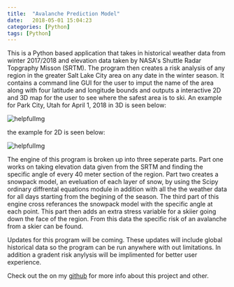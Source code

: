 ```yaml
---
title:  "Avalanche Prediction Model"
date:   2018-05-01 15:04:23
categories: [Python]
tags: [Python]
---
```

This is a Python based application that takes in historical weather data from winter 2017/2018 and elevation data taken by NASA's Shuttle Radar Topgraphy Misson (SRTM). The program then creates a risk analysis of any region in the greater Salt Lake City area on any date in the winter season. It contains a command line GUI for the user to imput the name of the area along with four latitude and longitude bounds and outputs a interactive 2D and 3D map for the user to see where the safest area is to ski. An example for Park City, Utah for April 1, 2018 in 3D is seen below:

![helpfulImg](https://github.com/patrickschulz-26/website/blob/master/assets/ava3D.png?raw=true)

the example for 2D is seen below:

![helpfulImg](https://github.com/patrickschulz-26/website/blob/master/assets/ava2D.png?raw=true)

The engine of this program is broken up into three seperate parts. Part one works on taking elevation data given from the SRTM and finding the specific angle of every 40 meter section of the region. Part two creates a snowpack model, an eveluation of each layer of snow, by using the Scipy ordinary diffrental equations module in addition with all the the weather data for all days starting from the begining of the season. The third part of this engine cross referances the snowpack model with the specific angle at each point. This part then adds an extra stress variable for a skiier going down the face of the region. From this data the specific risk of an avalanche from a skier can be found.

Updates for this program will be coming. These updates will include global historical data so the program can be run anywhere with out limitations. In addition a gradent risk anylysis will be implimented for better user experience.

Check out the on my [github][git] for more info about this project and other.

[git]:      https://github.com/patrickschulz-26

